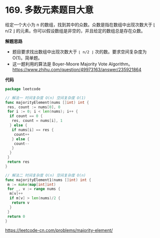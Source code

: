 # 169. 多数元素**题目大意**  

给定一个大小为 n 的数组，找到其中的众数。众数是指在数组中出现次数大于 ⌊ n/2 ⌋ 的元素。你可以假设数组是非空的，并且给定的数组总是存在众数。

**解题思路**  

- 题目要求找出数组中出现次数大于 `⌊ n/2 ⌋` 次的数。要求空间复杂度为 O(1)。简单题。
- 这一题利用的算法是 Boyer-Moore Majority Vote Algorithm。 https://www.zhihu.com/question/49973163/answer/235921864

**代码**  

```go
package leetcode

// 解法一 时间复杂度 O(n) 空间复杂度 O(1)
func majorityElement(nums []int) int {
 res, count := nums[0], 0
 for i := 0; i < len(nums); i++ {
  if count == 0 {
   res, count = nums[i], 1
  } else {
   if nums[i] == res {
    count++
   } else {
    count--
   }
  }
 }
 return res
}

// 解法二 时间复杂度 O(n) 空间复杂度 O(n)
func majorityElement1(nums []int) int {
 m := make(map[int]int)
 for _, v := range nums {
  m[v]++
  if m[v] > len(nums)/2 {
   return v
  }
 }
 return 0
}
```

https://leetcode-cn.com/problems/majority-element/